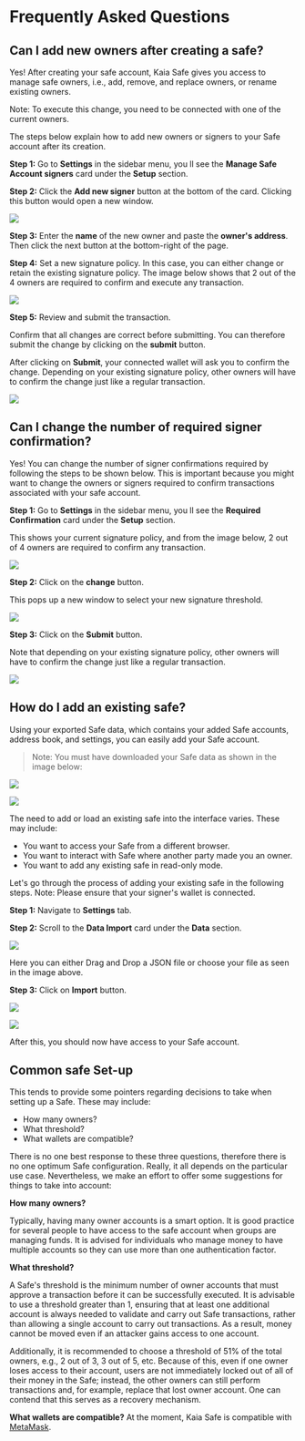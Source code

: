 # Frequently Asked Questions

## Can I add new owners after creating a safe? <a id="Can i add new owners after creating a safe"></a>

Yes! After creating your safe account, Kaia Safe gives you access to manage safe owners, i.e., add, remove, and replace owners, or rename existing owners. 

Note: To execute this change, you need to be connected with one of the current owners.


The steps below explain how to add new owners or signers to your Safe account after its creation.

**Step 1:** Go to **Settings** in the sidebar menu, you ll see the **Manage Safe Account signers** card under the **Setup** section. 


**Step 2:** Click the **Add new signer** button at the bottom of the card. Clicking this button would open a new window. 

![](/img/build/tools/kaia-safe/ks-owners-change.png)


**Step 3:** Enter the **name** of the new owner and paste the **owner's address**. Then click the next button at the bottom-right of the page.

**Step 4:** Set a new signature policy. In this case, you can either change or retain the existing signature policy. The image below shows that 2 out of the 4 owners are required to confirm and execute any transaction.

![](/img/build/tools/kaia-safe/ks-owners-details.png)

**Step 5:** Review and submit the transaction. 

Confirm that all changes are correct before submitting. You can therefore submit the change by clicking on the **submit** button.

After clicking on **Submit**, your connected wallet will ask you to confirm the change. Depending on your existing signature policy, other owners will have to confirm the change just like a regular transaction.

![](/img/build/tools/kaia-safe/ks-review-owners.gif)


## Can I change the number of required signer confirmation? <a id="Can i change the number of required signer confirmation"></a>

Yes! You can change the number of signer confirmations required by following the steps to be shown below. This is important because you might want to change the owners or signers required to confirm transactions associated with your safe account.

**Step 1:** Go to **Settings** in the sidebar menu, you ll see the **Required Confirmation** card under the **Setup** section. 

This shows your current signature policy, and from the image below, 2 out of 4 owners are required to confirm any transaction.

![](/img/build/tools/kaia-safe/ks-policy-page.png)

**Step 2:** Click on the **change** button. 

This pops up a new window to select your new signature threshold.

![](/img/build/tools/kaia-safe/ks-policy-change-btn.png)

**Step 3:** Click on the **Submit** button. 

Note that depending on your existing signature policy, other owners will have to confirm the change just like a regular transaction.

![](/img/build/tools/kaia-safe/ks-review-policy.gif)



## How do I add an existing safe? <a id="How do i add an existing safe"></a>

Using your exported Safe data, which contains your added Safe accounts, address book, and settings, you can easily add your Safe account.

> Note: You must have downloaded your Safe data as shown in the image below:

![](/img/build/tools/kaia-safe/ks-data-export.png)

![](/img/build/tools/kaia-safe/ks-export-data.gif)



The need to add or load an existing safe into the interface varies. These may include:

* You want to access your Safe from a different browser.
* You want to interact with Safe where another party made you an owner.
* You want to add any existing safe in read-only mode.

Let's go through the process of adding your existing safe in the following steps. Note: Please ensure that your signer's wallet is connected.

**Step 1:** Navigate to **Settings** tab.

**Step 2:** Scroll to the **Data Import** card under the **Data** section. 

![](/img/build/tools/kaia-safe/ks-data-import-details.png)

Here you can either Drag and Drop a JSON file or choose your file as seen in the image above. 
 
**Step 3:** Click on **Import** button.

![](/img/build/tools/kaia-safe/ks-data-import.png)

![](/img/build/tools/kaia-safe/ks-import-data.gif)

After this, you should now have access to your Safe account.

## Common safe Set-up

This tends to provide some pointers regarding decisions to take when setting up a Safe. These may include:

* How many owners?
* What threshold?
* What wallets are compatible?

 
There is no one best response to these three questions, therefore there is no one optimum Safe configuration. Really, it all depends on the particular use case. Nevertheless, we make an effort to offer some suggestions for things to take into account:

**How many owners?**

Typically, having many owner accounts is a smart option. It is good practice for several people to have access to the safe account when groups are managing funds. It is advised for individuals who manage money to have multiple accounts so they can use more than one authentication factor.

**What threshold?**

A Safe's threshold is the minimum number of owner accounts that must approve a transaction before it can be successfully executed. It is advisable to use a threshold greater than 1, ensuring that at least one additional account is always needed to validate and carry out Safe transactions, rather than allowing a single account to carry out transactions. As a result, money cannot be moved even if an attacker gains access to one account.
 
Additionally, it is recommended to choose a threshold of 51% of the total owners, e.g., 2 out of 3, 3 out of 5, etc.  Because of this, even if one owner loses access to their account, users are not immediately locked out of all of their money in the Safe; instead, the other owners can still perform transactions and, for example, replace that lost owner account. One can contend that this serves as a recovery mechanism.
 
**What wallets are compatible?**
At the moment, Kaia Safe is compatible with [MetaMask](../../../tutorials/connecting-metamask).